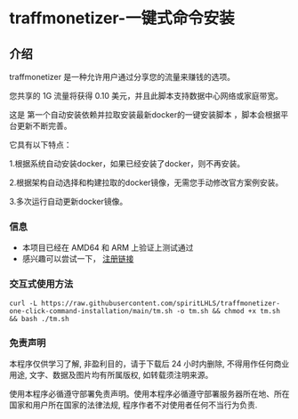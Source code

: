 # traffmonetizer-一键式命令安装

## 介绍
traffmonetizer 是一种允许用户通过分享您的流量来赚钱的选项。

您共享的 1G 流量将获得 0.10 美元，并且此脚本支持数据中心网络或家庭带宽。

这是 第一个自动安装依赖并拉取安装最新docker的一键安装脚本 ，脚本会根据平台更新不断完善。

它具有以下特点：

1.根据系统自动安装docker，如果已经安装了docker，则不再安装。

2.根据架构自动选择和构建拉取的docker镜像，无需您手动修改官方案例安装。
    
3.多次运行自动更新docker镜像。

### 信息

- 本项目已经在 AMD64 和 ARM 上验证上测试通过
- 感兴趣可以尝试一下， [注册链接](https://traffmonetizer.com/?aff=96902)


### 交互式使用方法

```shell
curl -L https://raw.githubusercontent.com/spiritLHLS/traffmonetizer-one-click-command-installation/main/tm.sh -o tm.sh && chmod +x tm.sh && bash ./tm.sh
```

### 免责声明

本程序仅供学习了解, 非盈利目的，请于下载后 24 小时内删除, 不得用作任何商业用途, 文字、数据及图片均有所属版权, 如转载须注明来源。

使用本程序必循遵守部署免责声明。使用本程序必循遵守部署服务器所在地、所在国家和用户所在国家的法律法规, 程序作者不对使用者任何不当行为负责.
